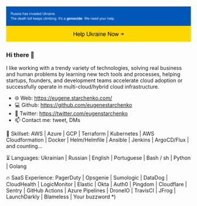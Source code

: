 

<!-- <p align="center">
  <img src="https://user-images.githubusercontent.com/17835122/103312480-ddc73f00-4a25-11eb-9aed-3e892ccd8128.gif"/>
</p>
 -->

[![Stand With Ukraine](https://raw.githubusercontent.com/vshymanskyy/StandWithUkraine/main/banner2-direct.svg)](https://vshymanskyy.github.io/StandWithUkraine)

### Hi there 👋

I like working with a trendy variety of technologies, solving real business and human problems by learning new tech tools and processes, helping startups, founders, and development teams accelerate cloud adoption or successfully operate in multi-cloud/hybrid cloud infrastructure.

- 🌐 Web: https://eugene.starchenko.com/
- 💻 Github: https://github.com/eugenestarchenko
- 🐤 Twitter: https://twitter.com/eugenstarchenko
- 📫 Contact me: tweet, DMs 

🤹 Skillset: 
AWS |
Azure |
GCP |
Terraform |
Kubernetes |
AWS Cloudformation |
Docker |
Helm/Helmfile |
Ansible |
Jenkins |
ArgoCD/Flux |
and counting...


⏳ Languages:
Ukrainian |
Russian |
English |
Portuguese |
Bash / sh |
Python |
Golang


🔥 SaaS Experience:
PagerDuty |
Opsgenie |
Sumologic |
DataDog |
CloudHealth |
LogicMonitor |
Elastic |
Okta |
Auth0 |
Pingdom |
Cloudflare |
Sentry |
GitHub Actions |
Azure Pipelines |
DroneIO |
TravisCI |
JFrog |
LaunchDarkly |
Blameless |
Your buzzword *)
